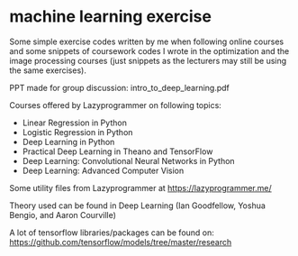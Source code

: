 # machine learning exercise
Some simple exercise codes written by me when following online courses and some snippets of coursework codes I wrote in the optimization and the image processing courses (just snippets as the lecturers may still be using the same exercises).

PPT made for group discussion: intro_to_deep_learning.pdf

Courses offered by Lazyprogrammer on following topics:
- Linear Regression in Python
- Logistic Regression in Python
- Deep Learning in Python
- Practical Deep Learning in Theano and TensorFlow
- Deep Learning: Convolutional Neural Networks in Python
- Deep Learning: Advanced Computer Vision

Some utility files from Lazyprogrammer at https://lazyprogrammer.me/

Theory used can be found in Deep Learning (Ian Goodfellow, Yoshua Bengio, and Aaron Courville)

A lot of tensorflow libraries/packages can be found on:
https://github.com/tensorflow/models/tree/master/research
